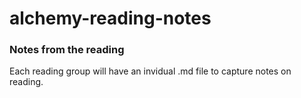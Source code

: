 # alchemy-reading-notes

### Notes from the reading

Each reading group will have an invidual .md file to capture notes on reading.
